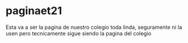 # paginaet21

Esta va a ser la pagina de nuestro colegio toda linda, seguramente ni la usen pero tecnicamente sigue siendo la pagina del colegio
